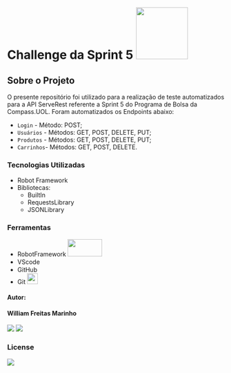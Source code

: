 # Challenge da Sprint 5 <img src="https://upload.wikimedia.org/wikipedia/commons/e/e4/Robot-framework-logo.png" width="120" height="120"/>

## Sobre o Projeto
O presente repositório foi utilizado para a realização de teste automatizados para a API ServeRest referente a Sprint 5 do Programa de Bolsa da Compass.UOL. Foram automatizados os Endpoints abaixo:
- `Login` - Método: POST;
- `Usuários` - Métodos: GET, POST, DELETE, PUT;
- `Produtos` - Métodos: GET, POST, DELETE, PUT;
- `Carrinhos`- Métodos: GET, POST, DELETE.

### Tecnologias Utilizadas
- Robot Framework <img src="https://cdn.jsdelivr.net/gh/devicons/devicon/icons/python/python-original.svg" width="15" height="15"/>
- Bibliotecas:
  - BuiltIn
  - RequestsLibrary
  - JSONLibrary

### Ferramentas
- RobotFramework <img src="https://miro.medium.com/max/553/1*wnMQPTmEsIq0TiRgfX4hig.png" width="80" height="40"/>
- VScode <img src="https://cdn.jsdelivr.net/gh/devicons/devicon/icons/vscode/vscode-original.svg"  width="15" height="15"/>      
- GitHub <img src="https://cdn.jsdelivr.net/gh/devicons/devicon/icons/github/github-original-wordmark.svg" width="15" height="15"/>
- Git <img src="https://cdn.jsdelivr.net/gh/devicons/devicon/icons/git/git-original-wordmark.svg" width="25" height="25"/>    


#### Autor:
#### William Freitas Marinho

<div> 
  <a href = "williamfreitas39@gmail.com"><img src="https://img.shields.io/badge/-Gmail-%23333?style=for-the-badge&logo=gmail&logoColor=white" target="_blank"></a>
  <a href="https://www.linkedin.com/in/william-freitas-marinho/" target="_blank"><img src="https://img.shields.io/badge/-LinkedIn-%230077B5?style=for-the-badge&logo=linkedin&logoColor=white" target="_blank"](https://img.shields.io/badge/LinkedIn-0077B5?style=for-the-badge&logo=linkedin&logoColor=white></a>  
</div>

### License

<img src = "https://img.shields.io/apm/l/modo">

